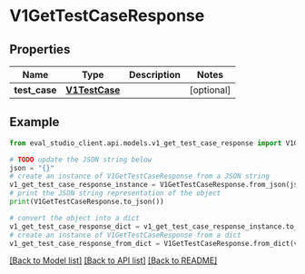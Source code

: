 # V1GetTestCaseResponse


## Properties

Name | Type | Description | Notes
------------ | ------------- | ------------- | -------------
**test_case** | [**V1TestCase**](V1TestCase.md) |  | [optional] 

## Example

```python
from eval_studio_client.api.models.v1_get_test_case_response import V1GetTestCaseResponse

# TODO update the JSON string below
json = "{}"
# create an instance of V1GetTestCaseResponse from a JSON string
v1_get_test_case_response_instance = V1GetTestCaseResponse.from_json(json)
# print the JSON string representation of the object
print(V1GetTestCaseResponse.to_json())

# convert the object into a dict
v1_get_test_case_response_dict = v1_get_test_case_response_instance.to_dict()
# create an instance of V1GetTestCaseResponse from a dict
v1_get_test_case_response_from_dict = V1GetTestCaseResponse.from_dict(v1_get_test_case_response_dict)
```
[[Back to Model list]](../README.md#documentation-for-models) [[Back to API list]](../README.md#documentation-for-api-endpoints) [[Back to README]](../README.md)


